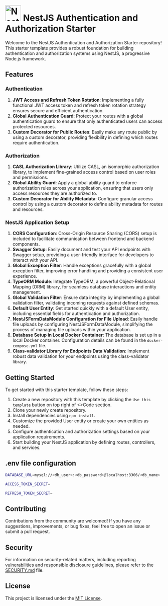 # <a href="http://nestjs.com/" target="blank"><img src="https://nestjs.com/img/logo-small.svg" width="50" alt="Nest Logo" /></a> NestJS Authentication and Authorization Starter

Welcome to the NestJS Authentication and Authorization Starter repository! This starter template provides a robust foundation for building authentication and authorization systems using NestJS, a progressive Node.js framework.

## Features

### Authentication
1. **JWT Access and Refresh Token Rotation**: Implementing a fully functional JWT access token and refresh token rotation strategy ensures secure and efficient authentication.
2. **Global Authentication Guard**: Protect your routes with a global authentication guard to ensure that only authenticated users can access protected resources.
3. **Custom Decorator for Public Routes**: Easily make any route public by using a custom decorator, providing flexibility in defining which routes require authentication.

### Authorization
1. **CASL Authorization Library**: Utilize CASL, an isomorphic authorization library, to implement fine-grained access control based on user roles and permissions.
2. **Global Ability Guard**: Apply a global ability guard to enforce authorization rules across your application, ensuring that users only access resources they are authorized to.
3. **Custom Decorator for Ability Metadata**: Configure granular access control by using a custom decorator to define ability metadata for routes and resources.

### NestJS Application Setup
1. **CORS Configuration**: Cross-Origin Resource Sharing (CORS) setup is included to facilitate communication between frontend and backend components.
2. **Swagger Setup**: Easily document and test your API endpoints with Swagger setup, providing a user-friendly interface for developers to interact with your API.
3. **Global Exception Filter**: Handle exceptions gracefully with a global exception filter, improving error handling and providing a consistent user experience.
4. **TypeORM Module**: Integrate TypeORM, a powerful Object-Relational Mapping (ORM) library, for seamless database interactions and entity management.
5. **Global Validation Filter**: Ensure data integrity by implementing a global validation filter, validating incoming requests against defined schemas.
6. **Default User Entity**: Get started quickly with a default User entity, including essential fields for authentication and authorization.
7. **NestJSFormDataModule Configuration for File Upload**: Easily handle file uploads by configuring NestJSFormDataModule, simplifying the process of managing file uploads within your application.
8. **Database Setup in Local Docker Container**: The database is set up in a local Docker container. Configuration details can be found in the `docker-compose.yml` file.
9. **Class-validator Library for Endpoints Data Validation**: Implement robust data validation for your endpoints using the class-validator library.

## Getting Started

To get started with this starter template, follow these steps:

1. Create a new repository with this template by clicking the `Use this template` button on top right of <>Code section.
2. Clone your newly create repository.
3. Install dependencies using `npm install`.
4. Customize the provided User entity or create your own entities as needed.
5. Configure authentication and authorization settings based on your application requirements.
6. Start building your NestJS application by defining routes, controllers, and services.

## .env file configuration

```bash
DATABASE_URL=mysql://<db_user>:<db_password>@localhost:3306/<db_name>

ACCESS_TOKEN_SECRET=

REFRESH_TOKEN_SECRET=
```  

## Contributing

Contributions from the community are welcomed! If you have any suggestions, improvements, or bug fixes, feel free to open an issue or submit a pull request.

## Security

For information on security-related matters, including reporting vulnerabilities and responsible disclosure guidelines, please refer to the [SECURITY.md](SECURITY.md) file.

## License

This project is licensed under the [MIT License](LICENSE).
